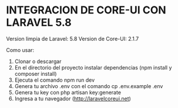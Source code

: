 # INTEGRACION DE CORE-UI CON LARAVEL 5.8

Version limpia de Laravel: 5.8
Version de Core-UI: 2.1.7

Como usar:
1. Clonar o descargar
2. En el directorio del proyecto instalar dependencias (npm install y composer install)
3. Ejecuta el comando npm run dev
4. Genera tu archivo .env con el comando cp .env.example .env
5. Genera tu key con php artisan key:generate
6. Ingresa a tu navegador (http://laravelcoreui.net)
